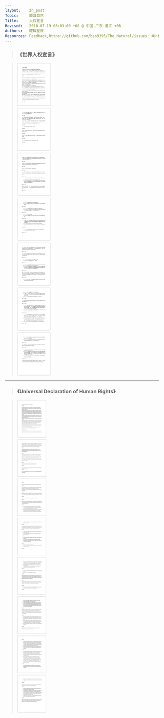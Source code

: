 ```yaml
---
layout:    zh_post
Topic:     顺其自然
Title:     人权宣言
Revised:   2018-07-19 08:03:00 +08 @ 中国-广东-湛江 +08
Authors:   璀璨星辰
Resources: Feedback,https://github.com/bss9395/The_Natural/issues; 《Universal_Declaration_of_Human_Rights》,resources/Universal_Declaration_of_Human_Rights.pdf; 《世界人权宣言》,resources/《世界人权宣言》.pdf;
---
```


> ### 《世界人权宣言》

> ![max-width:210mm;](figures/《世界人权宣言》.svg)

--------------------------------------------------------------------------------

> ### 《Universal Declaration of Human Rights》

> ![max-width:210mm;](figures/Universal_Declaration_of_Human_Rights.svg)

